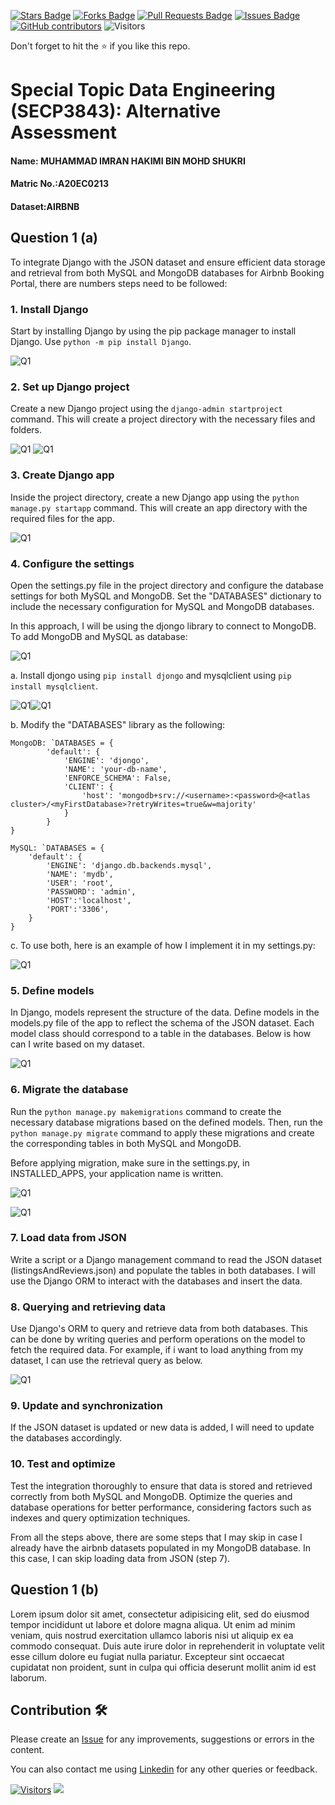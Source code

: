 <a href="https://github.com/drshahizan/SECP3843/stargazers"><img src="https://img.shields.io/github/stars/drshahizan/SECP3843" alt="Stars Badge"/></a>
<a href="https://github.com/drshahizan/SECP3843/network/members"><img src="https://img.shields.io/github/forks/drshahizan/SECP3843" alt="Forks Badge"/></a>
<a href="https://github.com/drshahizan/SECP3843/pulls"><img src="https://img.shields.io/github/issues-pr/drshahizan/SECP3843" alt="Pull Requests Badge"/></a>
<a href="https://github.com/drshahizan/SECP3843/issues"><img src="https://img.shields.io/github/issues/drshahizan/SECP3843" alt="Issues Badge"/></a>
<a href="https://github.com/drshahizan/SECP3843/graphs/contributors"><img alt="GitHub contributors" src="https://img.shields.io/github/contributors/drshahizan/SECP3843?color=2b9348"></a>
![Visitors](https://api.visitorbadge.io/api/visitors?path=https%3A%2F%2Fgithub.com%2Fdrshahizan%2FSECP3843&labelColor=%23d9e3f0&countColor=%23697689&style=flat)


Don't forget to hit the :star: if you like this repo.

# Special Topic Data Engineering (SECP3843): Alternative Assessment

#### Name: MUHAMMAD IMRAN HAKIMI BIN MOHD SHUKRI
#### Matric No.:A20EC0213
#### Dataset:AIRBNB

## Question 1 (a)

To integrate Django with the JSON dataset and ensure efficient data storage and retrieval from both MySQL and MongoDB databases for Airbnb Booking Portal, there are numbers steps need to be followed:

### 1. **Install Django**
Start by installing Django by using the pip package manager to install Django. Use `python -m pip install Django`.

![Q1](files/images/q1_1.png)

### 2. **Set up Django project**
Create a new Django project using the `django-admin startproject` command. This will create a project directory with the necessary files and folders.

![Q1](files/images/q1_2.png)
![Q1](files/images/q1_3.png)

### 3. **Create Django app**
Inside the project directory, create a new Django app using the `python manage.py startapp` command. This will create an app directory with the required files for the app.

![Q1](files/images/q1_4.png)

### 4. **Configure the settings**
Open the settings.py file in the project directory and configure the database settings for both MySQL and MongoDB. Set the "DATABASES" dictionary to include the necessary configuration for MySQL and MongoDB databases. 

In this approach, I will be using the djongo library to connect to MongoDB. To add MongoDB and MySQL as database:

![Q1](files/images/q1_5.png)

a. Install djongo using `pip install djongo` and mysqlclient using `pip install mysqlclient`.

![Q1](files/images/q1_6.png)![Q1](files/images/q1_7.png)

b. Modify the "DATABASES" library as the following:

```
MongoDB: `DATABASES = {
        'default': {
            'ENGINE': 'djongo',
            'NAME': 'your-db-name',
            'ENFORCE_SCHEMA': False,
            'CLIENT': {
                'host': 'mongodb+srv://<username>:<password>@<atlas cluster>/<myFirstDatabase>?retryWrites=true&w=majority'
            }  
        }
}

MySQL: `DATABASES = {
	'default': {
		'ENGINE': 'django.db.backends.mysql',
		'NAME': 'mydb',
		'USER': 'root',
		'PASSWORD': 'admin',
		'HOST':'localhost',
		'PORT':'3306',
	}
}
```

c. To use both, here is an example of how I implement it in my settings.py:

![Q1](files/images/q1_8.png)

### 5. **Define models**

In Django, models represent the structure of the data. Define models in the models.py file of the app to reflect the schema of the JSON dataset. Each model class should correspond to a table in the databases. Below is how can I write based on my dataset.

![Q1](files/images/q1_14.png)

### 6. **Migrate the database**
Run the `python manage.py makemigrations` command to create the necessary database migrations based on the defined models. Then, run the `python manage.py migrate` command to apply these migrations and create the corresponding tables in both MySQL and MongoDB.

Before applying migration, make sure in the settings.py, in INSTALLED_APPS, your application name is written.

![Q1](files/images/q1_12.png)

![Q1](files/images/q1_13.png)

### 7. **Load data from JSON**
Write a script or a Django management command to read the JSON dataset (listingsAndReviews.json) and populate the tables in both databases. I will use the Django ORM to interact with the databases and insert the data.

### 8. **Querying and retrieving data**
Use Django's ORM to query and retrieve data from both databases. This can be done by writing queries and perform operations on the model to fetch the required data. For example, if i want to load anything from my dataset, I can use the retrieval query as below.

![Q1](files/images/q1_11.png)

### 9. **Update and synchronization**
If the JSON dataset is updated or new data is added, I will need to update the databases accordingly.

### 10. **Test and optimize**
Test the integration thoroughly to ensure that data is stored and retrieved correctly from both MySQL and MongoDB. Optimize the queries and database operations for better performance, considering factors such as indexes and query optimization techniques.

From all the steps above, there are some steps that I may skip in case I already have the airbnb datasets populated in my MongoDB database. In this case, I can skip loading data from JSON (step 7).



## Question 1 (b)
Lorem ipsum dolor sit amet, consectetur adipisicing elit, sed do eiusmod tempor incididunt ut labore et dolore magna aliqua. Ut enim ad minim veniam, quis nostrud exercitation ullamco laboris nisi ut aliquip ex ea commodo consequat. Duis aute irure dolor in reprehenderit in voluptate velit esse cillum dolore eu fugiat nulla pariatur. Excepteur sint occaecat cupidatat non proident, sunt in culpa qui officia deserunt mollit anim id est laborum.





## Contribution 🛠️
Please create an [Issue](https://github.com/drshahizan/special-topic-data-engineering/issues) for any improvements, suggestions or errors in the content.

You can also contact me using [Linkedin](https://www.linkedin.com/in/drshahizan/) for any other queries or feedback.

[![Visitors](https://api.visitorbadge.io/api/visitors?path=https%3A%2F%2Fgithub.com%2Fdrshahizan&labelColor=%23697689&countColor=%23555555&style=plastic)](https://visitorbadge.io/status?path=https%3A%2F%2Fgithub.com%2Fdrshahizan)
![](https://hit.yhype.me/github/profile?user_id=81284918)




